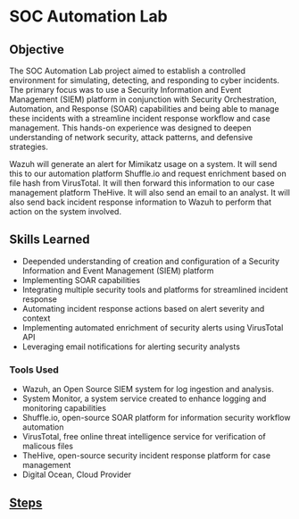 # SOC Automation Lab

## Objective
The SOC Automation Lab project aimed to establish a controlled environment for simulating, detecting, and responding to cyber incidents. The primary focus was to use a Security Information and Event Management (SIEM) platform in conjunction with Security Orchestration, Automation, and Response (SOAR) capabilities and being able to manage these incidents with a streamline incident response workflow and case management. This hands-on experience was designed to deepen understanding of network security, attack patterns, and defensive strategies.

Wazuh will generate an alert for Mimikatz usage on a system. It will send this to our automation platform Shuffle.io and request enrichment based on file hash from VirusTotal. It will then forward this information to our case management platform TheHive. It will also send an email to an analyst.  It will also send back incident response information to Wazuh to perform that action on the system involved. 


## Skills Learned
- Deepended understanding of creation and configuration of a Security Information and Event Management (SIEM) platform
- Implementing SOAR capabilities
- Integrating multiple security tools and platforms for streamlined incident response
- Automating incident response actions based on alert severity and context
- Implementing automated enrichment of security alerts using VirusTotal API
- Leveraging email notifications for alerting security analysts

### Tools Used
- Wazuh, an Open Source SIEM system for log ingestion and analysis.
- System Monitor, a system service created to enhance logging and monitoring capabilities
- Shuffle.io, open-source SOAR platform for information security workflow automation
- VirusTotal, free online threat intelligence service for verification of malicous files
- TheHive, open-source security incident response platform for case management
- Digital Ocean, Cloud Provider

## <a href="https://github.com/enriquemed23/SOC-Automation-Lab/blob/main/Steps.md">Steps</a>
